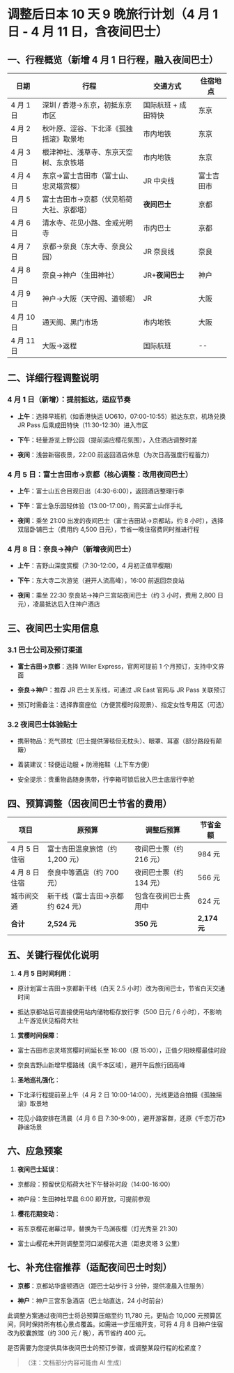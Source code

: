 # 调整后日本 10 天 9 晚旅行计划（4 月 1 日 - 4 月 11 日，含夜间巴士）

## 一、行程概览（新增 4 月 1 日行程，融入夜间巴士）



| 日期       | 行程                   | 交通方式        | 住宿地点  |
| -------- | -------------------- | ----------- | ----- |
| 4 月 1 日  | 深圳 / 香港→东京，初抵东京市区    | 国际航班 + 成田特快 | 东京    |
| 4 月 2 日  | 秋叶原、涩谷、下北泽《孤独摇滚》取景地  | 市内地铁        | 东京    |
| 4 月 3 日  | 根津神社、浅草寺、东京天空树、东京铁塔  | 市内地铁        | 东京    |
| 4 月 4 日  | 东京→富士吉田市（富士山、忠灵塔赏樱）  | JR 中央线      | 富士吉田市 |
| 4 月 5 日  | 富士吉田市→京都（伏见稻荷大社、京都塔） | **夜间巴士**    | 京都    |
| 4 月 6 日  | 清水寺、花见小路、金戒光明寺       | 市内巴士        | 京都    |
| 4 月 7 日  | 京都→奈良（东大寺、奈良公园）      | JR 奈良线      | 奈良    |
| 4 月 8 日  | 奈良→神户（生田神社）          | JR+**夜间巴士** | 神户    |
| 4 月 9 日  | 神户→大阪（天守阁、道顿堀）       | JR          | 大阪    |
| 4 月 10 日 | 通天阁、黑门市场             | 市内地铁        | 大阪    |
| 4 月 11 日 | 大阪→返程                | 国际航班        | --    |

## 二、详细行程调整说明

### 4 月 1 日（新增）：提前抵达，适应节奏



*   **上午**：选择早班机（如香港快运 UO610，07:00-10:55）抵达东京，机场兑换 JR Pass 后乘成田特快（11:30-12:30）进入市区

*   **下午**：轻量游览上野公园（提前适应樱花氛围），入住酒店调整时差

*   **夜间**：浅尝新宿夜景，22:00 前返回酒店休息（为次日高强度行程蓄力）

### 4 月 5 日：富士吉田市→京都（核心调整：改用夜间巴士）



*   **上午**：富士山五合目观日出（4:30-6:00），返回酒店整理行李

*   **下午**：富士急乐园轻体验（13:00-17:00），购买富士山伴手礼

*   **夜间**：乘坐 21:00 出发的夜间巴士（富士吉田站→京都站，约 8 小时），选择双层卧铺巴士（费用约 4,500 日元），节省一晚住宿费同时推进行程

### 4 月 8 日：奈良→神户（新增夜间巴士）



*   **上午**：吉野山深度赏樱（7:30-12:00，4 月初正值早樱期）

*   **下午**：东大寺二次游览（避开人流高峰），16:00 前返回奈良站

*   **夜间**：乘坐 22:30 奈良站→神户三宫站夜间巴士（约 3 小时，费用 2,800 日元），凌晨抵达后入住神户酒店

## 三、夜间巴士实用信息

### 3.1 巴士公司及预订渠道



*   **富士吉田→京都**：选择 Willer Express，官网可提前 1 个月预订，支持中文界面

*   **奈良→神户**：推荐 JR 巴士关东线，可通过 JR East 官网与 JR Pass 关联预订

*   预订时需备注：选择靠窗座位（方便赏樱时段观景）、指定女性专用区（可选）

### 3.2 夜间巴士体验贴士



*   携带物品：充气颈枕（巴士提供薄毯但无枕头）、眼罩、耳塞（部分路段有颠簸）

*   着装建议：轻便运动服 + 防滑拖鞋（上下车方便）

*   安全提示：贵重物品随身携带，行李箱可锁后放入巴士底层行李舱

## 四、预算调整（因夜间巴士节省的费用）



| 项目        | 原预算                 | 调整后预算          | 节省金额        |
| --------- | ------------------- | -------------- | ----------- |
| 4 月 5 日住宿 | 富士吉田温泉旅馆（约 1,200 元） | 夜间巴士票（约 216 元） | 984 元       |
| 4 月 8 日住宿 | 奈良中等酒店（约 700 元）     | 夜间巴士票（约 134 元） | 566 元       |
| 城市间交通     | 新干线（富士吉田→京都约 624 元） | 包含在夜间巴士费用中     | 624 元       |
| **合计**    | **2,524 元**         | **350 元**      | **2,174 元** |

## 五、关键行程优化说明



1.  **4 月 5 日时间利用**：

*   原计划富士吉田→京都新干线（白天 2.5 小时）改为夜间巴士，节省白天交通时间

*   抵达京都站后可直接使用站内储物柜存放行李（500 日元 / 6 小时），不影响上午游览伏见稻荷大社

1.  **赏樱时间保障**：

*   富士吉田市忠灵塔赏樱时间延长至 16:00（原 15:00），正值夕阳映樱最佳时段

*   奈良吉野山新增早樱路线（奥千本区域），避开午后旅行团高峰

1.  **圣地巡礼强化**：

*   下北泽行程提前至上午（4 月 2 日 10:00-14:00），光线更适合拍摄《孤独摇滚》取景地

*   花见小路安排在清晨（4 月 6 日 7:30-9:00），避开游客群，还原《千恋万花》静谧场景

## 六、应急预案



1.  **夜间巴士延误**：

*   京都段：预留伏见稻荷大社下午替补时段（14:00-16:00）

*   神户段：生田神社早晨 6:00 即开放，可提前参观

1.  **樱花花期变动**：

*   若东京樱花谢幕过早，替换为千鸟渊夜樱（灯光秀至 21:30）

*   富士山樱花未开则调整至河口湖樱花大道（距忠灵塔 3 公里）

## 七、补充住宿推荐（适配夜间巴士时刻）



*   **京都**：京都站华盛顿酒店（距巴士站步行 3 分钟，提供凌晨入住服务）

*   **神户**：神户三宫东急酒店（巴士站直达，24 小时前台）

此调整方案通过夜间巴士将总预算压缩至约 11,780 元，更贴合 10,000 元预算区间，同时保持所有核心景点覆盖。如需进一步压缩开支，可将 4 月 8 日神户住宿改为胶囊旅馆（约 300 元 / 晚），再节省约 400 元。

是否需要为您提供具体夜间巴士的预订步骤，或调整某段行程的松紧度？

> （注：文档部分内容可能由 AI 生成）